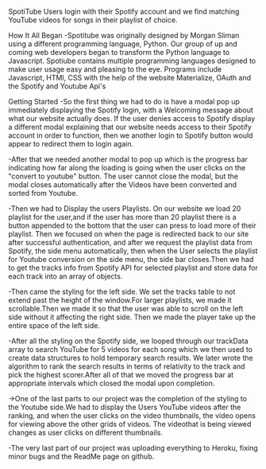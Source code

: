 

  
  SpotiTube
Users login with their Spotify account and we find matching YouTube videos for songs in their playlist of choice.


  How It All Began
  -Spotitube was originally designed by Morgan Sliman using a different programming language, Python. Our group of up and coming web developers began to transform the Python language to Javascript. Spotiube contains multiple programming languages designed to make user usage easy and pleasing to the eye. Programs include Javascript, HTMl, CSS with the help of the website Materialize, OAuth and the Spotify and Youtube Api's

  Getting Started
  -So the first thing we had to do is have a modal pop up immediately displaying the Spotify login, with a Welcoming message about what our website actually does. If the user denies access to Spotify display a different modal explaining that our website needs access to their Spotify account in order to function, then we another login to Spotify button would appear to redirect them to login again.

  -After that we needed another modal to pop up which is the progress bar indicating how far along the loading is going when the user clicks on the "convert to youtube" button. The user cannot close the modal, but the modal closes automatically after the Videos have been converted and sorted from Youtube.

  -Then we had to Display the users Playlists. On our website we load 20 playlist for the user,and if the user has more than 20 playlist there is a button appended to the bottom that the user can press to load more of their playlist. Then we focused on when the page is redirected back to our site after successful authentication, and after we request the playlist data from Spotify, the side menu automatically, then when the User selects the playlist for Youtube conversion on the side menu, the side bar closes.Then we had to get the tracks info from Spotify API for selected playlist and store data for each track into an array of objects.

  -Then came the styling for the left side. We set the tracks table to not extend past the height of the window.For larger playlists, we made it scrollable.Then we made it so that the user was able to scroll on the left side without it affecting the right side. Then we made the player take up the entire space of the left side.

  -After all the styling on the Spotify side, we looped through our trackData array to search YouTube for 5 videos for each song which we then used to create data structures to hold temporary search results. We later wrote the algorithm to rank the search results in terms of relativity to the track and pick the highest scorer.After all of that we moved the  progress bar at appropriate intervals which closed the modal upon completion.

  ->One of the last parts to our project was the completion of the styling to the Youtube side.We had to display the Users YouTube videos after the ranking, and when the user clicks on the video thumbnails, the video opens for viewing above the other grids of videos. The videothat is being viewed changes as user clicks on different thumbnails.

  -The very last part of our project was uploading everything to Heroku, fixing minor bugs and the ReadMe page on github.

